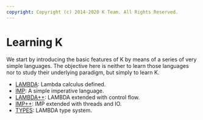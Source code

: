 ```yaml
---
copyright: Copyright (c) 2014-2020 K Team. All Rights Reserved.
---
```


# Learning K

We start by introducing the basic features of K by means of a series
of very simple languages.  The objective here is neither to learn those
languages nor to study their underlying paradigm, but simply to learn K.

-   [LAMBDA](1_lambda/README.md): Lambda calculus defined.
-   [IMP](2_IMP/README.md): A simple imperative language.
-   [LAMBDA++](3_lambda++/README.md): LAMBDA extended with control flow.
-   [IMP++](4_imp++/README.md): IMP extended with threads and IO.
-   [TYPES](5_types/README.md): LAMBDA type system.
